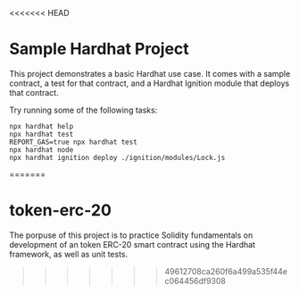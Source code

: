 <<<<<<< HEAD
# Sample Hardhat Project

This project demonstrates a basic Hardhat use case. It comes with a sample contract, a test for that contract, and a Hardhat Ignition module that deploys that contract.

Try running some of the following tasks:

```shell
npx hardhat help
npx hardhat test
REPORT_GAS=true npx hardhat test
npx hardhat node
npx hardhat ignition deploy ./ignition/modules/Lock.js
```
=======
# token-erc-20
The porpuse of this project is to practice Solidity fundamentals on development of an token ERC-20 smart contract using the Hardhat framework, as well as unit tests.
>>>>>>> 49612708ca260f6a499a535f44ec064456df9308
